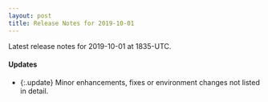 ```yaml
---
layout: post
title: Release Notes for 2019-10-01
---
```


Latest release notes for 2019-10-01 at 1835-UTC.

<div class='updates' markdown='1'>

#### Updates

- {:.update} Minor enhancements, fixes or environment changes not listed in detail.

</div>


